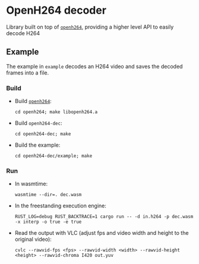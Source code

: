 # OpenH264 decoder

Library built on top of [`openh264`](https://github.com/cisco/openh264), providing a higher level API to easily decode H264

## Example
The example in `example` decodes an H264 video and saves the decoded frames into a file.
### Build
* Build [`openh264`](https://github.com/veracruz-project/openh264):
  ```
  cd openh264; make libopenh264.a
  ```
* Build `openh264-dec`:
  ```
  cd openh264-dec; make
  ```
* Build the example:
  ```
  cd openh264-dec/example; make
  ```
### Run
* In wasmtime:
  ```
  wasmtime --dir=. dec.wasm
  ```
* In the freestanding execution engine:
  ```
  RUST_LOG=debug RUST_BACKTRACE=1 cargo run -- -d in.h264 -p dec.wasm -x interp -o true -e true
  ```
* Read the output with VLC (adjust fps and video width and height to the original video):
  ```
  cvlc --rawvid-fps <fps> --rawvid-width <width> --rawvid-height <height> --rawvid-chroma I420 out.yuv
  ```
